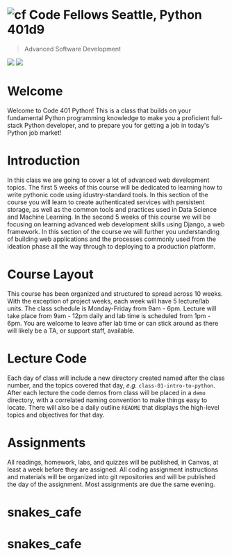 ![cf](http://i.imgur.com/7v5ASc8.png) Code Fellows Seattle, Python 401d9
=====================================
> Advanced Software Development

[![](https://img.shields.io/badge/canvas-401d9-blue.svg)](https://canvas.instructure.com/courses/1380083)
[![](https://img.shields.io/badge/slack-401d9-orange.svg)]()


# Welcome

Welcome to Code 401 Python! This is a class that builds on your fundamental Python programming knowledge to make you a proficient full-stack Python developer, and to prepare you for getting a job in today's Python job market!

# Introduction
In this class we are going to cover a lot of advanced web development topics. The first 5 weeks of this course will be dedicated to learning how to write pythonic code using idustry-standard tools. In this section of the course you will learn to create authenticated services with persistent storage, as well as the common tools and practices used in Data Science and Machine Learning. In the second 5 weeks of this course we will be focusing on learning advanced web development skills using Django, a web framework. In this section of the course we will further you understanding of building web applications and the processes commonly used from the ideation phase all the way through to deploying to a production platform.

# Course Layout
This course has been organized and structured to spread across 10 weeks. With the exception of project weeks, each week will have 5 lecture/lab units. The class schedule is Monday-Friday from 9am - 6pm. Lecture will take place from 9am - 12pm daily and lab time is scheduled from 1pm - 6pm.  You are welcome to leave after lab time or can stick around as there will likely be a TA, or support staff, available.

# Lecture Code
Each day of class will include a new directory created named after the class number, and the topics covered that day, _e.g._ `class-01-intro-to-python`.  After each lecture the code demos from class will be placed in a `demo` directory, with a correlated naming convention to make things easy to locate.  There will also be a daily outline `README` that displays the high-level topics and objectives for that day.

# Assignments
All readings, homework, labs, and quizzes will be published, in Canvas, at least a week before they are assigned. All coding assignment instructions and materials will be organized into git repositories and will be published the day of the assignment.  Most assignments are due the same evening.
# snakes_cafe
# snakes_cafe
